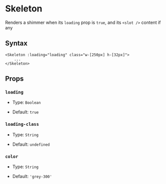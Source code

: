 # Skeleton

Renders a shimmer when its `loading` prop is `true`, and its `<slot />` content if any

## Syntax

```vue
<Skeleton :loading="loading" class="w-[250px] h-[32px]">
    ...
</Skeleton>
```

## Props

### `loading`

- Type: `Boolean`

- Default: `true`

### `loading-class`

- Type: `String`

- Default: `undefined`

### `color`

- Type: `String`

- Default: `'grey-300'`
